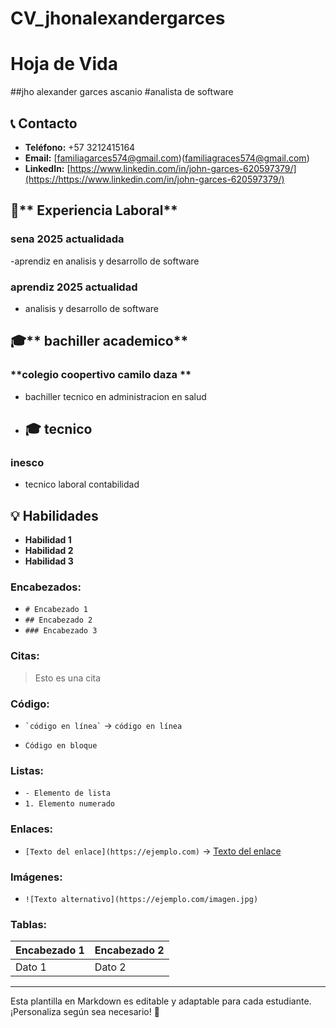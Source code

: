 # CV_jhonalexandergarces
# Hoja de Vida

##jho alexander garces ascanio
#analista de software

## 📞 Contacto
- **Teléfono:** +57 3212415164
- **Email:** [familiagarces574@gmail.com)(familiagraces574@gmail.com)
- **LinkedIn:** [https://www.linkedin.com/in/john-garces-620597379/](https://https://www.linkedin.com/in/john-garces-620597379/)

## 🏢** Experiencia Laboral**
### **sena 2025 actualidada**
-aprendiz en  analisis y desarrollo de software

### **aprendiz 2025 actualidad**
- analisis y desarrollo de software

## 🎓** bachiller academico**
### **colegio coopertivo camilo daza **
- bachiller tecnico en administracion en salud 
- ## 🎓 tecnico
### inesco
- tecnico laboral contabilidad


## 💡 Habilidades
- **Habilidad 1**
- **Habilidad 2**
- **Habilidad 3**


### **Encabezados:**
- `# Encabezado 1`
- `## Encabezado 2`
- `### Encabezado 3`

### **Citas:**
> Esto es una cita

### **Código:**
- `` `código en línea` `` → `código en línea`
- ```
  Código en bloque
  ```

### **Listas:**
- `- Elemento de lista`
- `1. Elemento numerado`

### **Enlaces:**
- `[Texto del enlace](https://ejemplo.com)` → [Texto del enlace](https://ejemplo.com)

### **Imágenes:**
- `![Texto alternativo](https://ejemplo.com/imagen.jpg)`

### **Tablas:**
| Encabezado 1 | Encabezado 2 |
|-------------|-------------|
| Dato 1     | Dato 2      |

---

Esta plantilla en Markdown es editable y adaptable para cada estudiante. ¡Personaliza según sea necesario! 🎯


